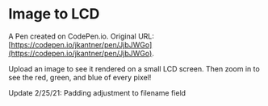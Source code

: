 # Image to LCD 

A Pen created on CodePen.io. Original URL: [https://codepen.io/jkantner/pen/JjbJWGo](https://codepen.io/jkantner/pen/JjbJWGo).

Upload an image to see it rendered on a small LCD screen. Then zoom in to see the red, green, and blue of every pixel!

Update 2/25/21: Padding adjustment to filename field